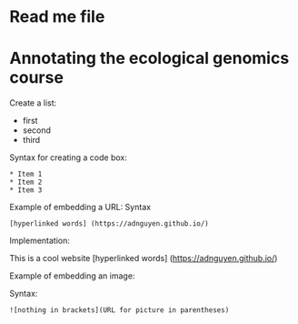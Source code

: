 # Read me file

# Annotating the ecological genomics course

Create a list:    
* first   
* second   
* third   

Syntax for creating a code box:

```
* Item 1   
* Item 2   
* Item 3   
```

Example of embedding a URL:
Syntax
```
[hyperlinked words] (https://adnguyen.github.io/)
```

Implementation:

This is a cool website [hyperlinked words] (https://adnguyen.github.io/)

Example of embedding an image: 

Syntax: 

```
![nothing in brackets](URL for picture in parentheses)

```
